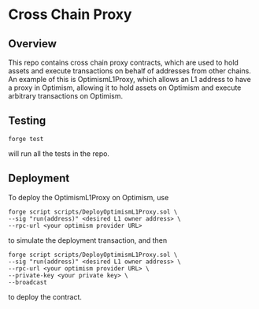 # Cross Chain Proxy

## Overview
This repo contains cross chain proxy contracts, which are used to hold assets and execute transactions on behalf of addresses from other chains.
An example of this is OptimismL1Proxy, which allows an L1 address to have a proxy in Optimism, allowing it to hold assets on Optimism and execute arbitrary transactions on Optimism.

## Testing
```
forge test
```
will run all the tests in the repo.

## Deployment

To deploy the OptimismL1Proxy on Optimism, use
```
forge script scripts/DeployOptimismL1Proxy.sol \
--sig "run(address)" <desired L1 owner address> \ 
--rpc-url <your optimism provider URL>
```
to simulate the deployment transaction, and then
```
forge script scripts/DeployOptimismL1Proxy.sol \
--sig "run(address)" <desired L1 owner address> \ 
--rpc-url <your optimism provider URL> \
--private-key <your private key> \
--broadcast 
```
to deploy the contract.

